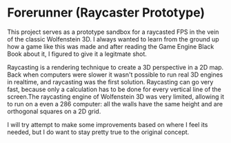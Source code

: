 # Forerunner (Raycaster Prototype)

This project serves as a prototype sandbox for a raycasted FPS in the vein of the classic Wolfenstein 3D. I always wanted to learn from the ground up how a game like this was made and after reading the Game Engine Black Book about it, I figured to give it a legitmate shot. 

Raycasting is a rendering technique to create a 3D perspective in a 2D map. Back when computers were slower it wasn't possible to run real 3D engines in realtime, and raycasting was the first solution. Raycasting can go very fast, because only a calculation has to be done for every vertical line of the screen.The raycasting engine of Wolfenstein 3D was very limited, allowing it to run on a even a 286 computer: all the walls have the same height and are orthogonal squares on a 2D grid.

I will try attempt to make some improvements based on where I feel its needed, but I do want to stay pretty true to the original concept. 

